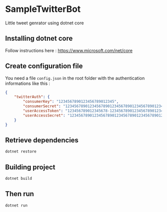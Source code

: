 # SampleTwitterBot
Little tweet genrator using dotnet core

## Installing dotnet core
Follow instructions here : https://www.microsoft.com/net/core

## Create configuration file
You need a file `config.json` in the root folder with the authentication informations like this :
```json
{
    "twitterAuth": {
        "consumerKey": "1234567890123456789012345",
        "consumerSecret": "12345678901234567890123456789012345678901234567890",
        "userAccessToken": "123456789012345678-1234567890123456789012345678901",
        "userAccessSecret": "123456789012345678901234567890123456789012345"
    }
}
```

## Retrieve dependencies
```sh
dotnet restore
```

## Building project
```sh
dotnet build
```

## Then run
```sh
dotnet run
```
